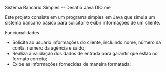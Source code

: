 Sistema Bancário Simples -- Desafio Java DIO.me

  Este projeto consiste em um programa simples em Java que simula um sistema bancário básico para solicitar e exibir informações de um cliente.

Funcionalidades

  * Solicita ao usuário informações do cliente, incluindo nome, número da conta, número da agência e saldo;
  * Realiza a validação dos dados de entrada para garantir que estão no formato correto;
  * Exibe as informações fornecidas de maneira formatada;

    

